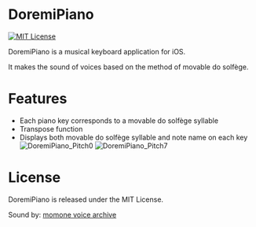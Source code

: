 # DoremiPiano
[![MIT License](http://img.shields.io/badge/license-MIT-blue.svg?style=flat)](LICENSE)

DoremiPiano is a musical keyboard application for iOS.

It makes the sound of voices based on the method of movable do solfège.

# Features
- Each piano key corresponds to a movable do solfège syllable
- Transpose function
- Displays both movable do solfège syllable and note name on each key
![DoremiPiano_Pitch0](https://user-images.githubusercontent.com/47465833/86877296-8654b000-c121-11ea-9d16-ad2b53bd653f.png)
![DoremiPiano_Pitch7](https://user-images.githubusercontent.com/47465833/86877333-9f5d6100-c121-11ea-910a-6fe66617a7e5.png)

# License
DoremiPiano is released under the MIT License.

Sound by: [momone voice archive](https://w.atwiki.jp/momonemomo/pages/39.html)
